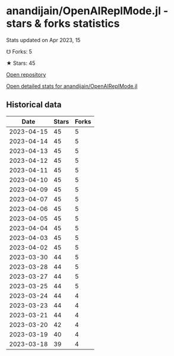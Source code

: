 # anandijain/OpenAIReplMode.jl - stars & forks statistics

Stats updated on Apr 2023, 15

☋ Forks: 5

★ Stars: 45

[Open repository](https://github.com/anandijain/OpenAIReplMode.jl)

[Open detailed stats for anandijain/OpenAIReplMode.jl](https://reviewgithub.com/rep/anandijain/OpenAIReplMode.jl)

## Historical data
| Date | Stars | Forks |
|------|-------|-------|
| 2023-04-15 | 45 | 5 | 
| 2023-04-14 | 45 | 5 | 
| 2023-04-13 | 45 | 5 | 
| 2023-04-12 | 45 | 5 | 
| 2023-04-11 | 45 | 5 | 
| 2023-04-10 | 45 | 5 | 
| 2023-04-09 | 45 | 5 | 
| 2023-04-07 | 45 | 5 | 
| 2023-04-06 | 45 | 5 | 
| 2023-04-05 | 45 | 5 | 
| 2023-04-04 | 45 | 5 | 
| 2023-04-03 | 45 | 5 | 
| 2023-04-02 | 45 | 5 | 
| 2023-03-30 | 44 | 5 | 
| 2023-03-28 | 44 | 5 | 
| 2023-03-27 | 44 | 5 | 
| 2023-03-25 | 44 | 5 | 
| 2023-03-24 | 44 | 4 | 
| 2023-03-23 | 44 | 4 | 
| 2023-03-21 | 44 | 4 | 
| 2023-03-20 | 42 | 4 | 
| 2023-03-19 | 40 | 4 | 
| 2023-03-18 | 39 | 4 | 

